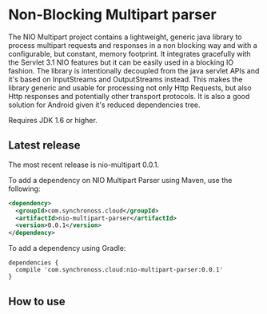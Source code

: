 Non-Blocking Multipart parser
=============================

The NIO Multipart project contains a lightweight, generic java library to process multipart requests and responses in a non blocking way
and with a configurable, but constant, memory footprint.
It integrates gracefully with the Servlet 3.1 NIO features but it can be easily used in a blocking IO fashion.
The library is intentionally decoupled from the java servlet APIs and it's based on InputStreams and OutputStreams instead.
This makes the library generic and usable for processing not only Http Requests, but also Http responses and potentially other transport protocols.
It is also a good solution for Android given it's reduced dependencies tree.

Requires JDK 1.6 or higher.

Latest release
--------------

The most recent release is nio-multipart 0.0.1.

To add a dependency on NIO Multipart Parser using Maven, use the following:

```xml
<dependency>
  <groupId>com.synchronoss.cloud</groupId>
  <artifactId>nio-multipart-parser</artifactId>
  <version>0.0.1</version>
</dependency>
```

To add a dependency using Gradle:

```
dependencies {
  compile 'com.synchronoss.cloud:nio-multipart-parser:0.0.1'
}
```

How to use
----------



